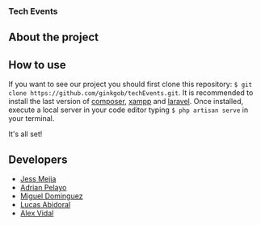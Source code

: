### Tech Events

## About the project

## How to use

If you want to see our project you should first clone this repository: `$ git clone https://github.com/ginkgob/techEvents.git`. It is recommended to install the last version of [composer](https://getcomposer.org/), [xampp](https://www.apachefriends.org/es/index.html) and [laravel](https://laravel.com/). Once installed, execute a local server in your code editor typing `$ php artisan serve` in your terminal.

It's all set!

## Developers
- [Jess Mejia](https://github.com/itsberriver)
- [Adrian Pelayo](https://github.com/bigbae18)
- [Miguel Dominguez](https://github.com/MADROCHA)
- [Lucas Abidoral](https://github.com/Lucasbcn)
- [Alex Vidal](https://github.com/ginkgob)

